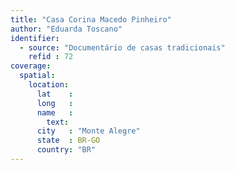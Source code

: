 ```yaml
---
title: "Casa Corina Macedo Pinheiro"
author: "Eduarda Toscano"
identifier:
  - source: "Documentário de casas tradicionais"
    refid : 72
coverage:
  spatial:
    location:
      lat    :
      long   :
      name   :
        text:
      city   : "Monte Alegre"
      state  : BR-GO
      country: "BR"
---
```


